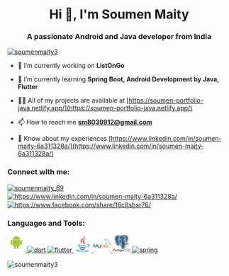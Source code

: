 <h1 align="center">Hi 👋, I'm Soumen Maity</h1>
<h3 align="center">A passionate Android and Java developer from India</h3>

<p align="left"> <a href="https://github.com/ryo-ma/github-profile-trophy"><img src="https://github-profile-trophy.vercel.app/?username=soumenmaity3" alt="soumenmaity3" /></a> </p>

- 🔭 I’m currently working on **ListOnGo**

- 🌱 I’m currently learning **Spring Boot, Android Development by Java, Flutter**

- 👨‍💻 All of my projects are available at [https://soumen-portfolio-java.netlify.app/](https://soumen-portfolio-java.netlify.app/)

- 📫 How to reach me **sm8039912@gmail.com**

- 📄 Know about my experiences [https://www.linkedin.com/in/soumen-maity-6a311328a/](https://www.linkedin.com/in/soumen-maity-6a311328a/)

<h3 align="left">Connect with me:</h3>
<p align="left">
<a href="https://twitter.com/soumenmaity_69" target="blank"><img align="center" src="https://raw.githubusercontent.com/rahuldkjain/github-profile-readme-generator/master/src/images/icons/Social/twitter.svg" alt="soumenmaity_69" height="30" width="40" /></a>
<a href="https://linkedin.com/in/https://www.linkedin.com/in/soumen-maity-6a311328a/" target="blank"><img align="center" src="https://raw.githubusercontent.com/rahuldkjain/github-profile-readme-generator/master/src/images/icons/Social/linked-in-alt.svg" alt="https://www.linkedin.com/in/soumen-maity-6a311328a/" height="30" width="40" /></a>
<a href="https://fb.com/https://www.facebook.com/share/16c8sbsr76/" target="blank"><img align="center" src="https://raw.githubusercontent.com/rahuldkjain/github-profile-readme-generator/master/src/images/icons/Social/facebook.svg" alt="https://www.facebook.com/share/16c8sbsr76/" height="30" width="40" /></a>
</p>

<h3 align="left">Languages and Tools:</h3>
<p align="left"> <a href="https://developer.android.com" target="_blank" rel="noreferrer"> <img src="https://raw.githubusercontent.com/devicons/devicon/master/icons/android/android-original-wordmark.svg" alt="android" width="40" height="40"/> </a> <a href="https://dart.dev" target="_blank" rel="noreferrer"> <img src="https://www.vectorlogo.zone/logos/dartlang/dartlang-icon.svg" alt="dart" width="40" height="40"/> </a> <a href="https://flutter.dev" target="_blank" rel="noreferrer"> <img src="https://www.vectorlogo.zone/logos/flutterio/flutterio-icon.svg" alt="flutter" width="40" height="40"/> </a> <a href="https://www.java.com" target="_blank" rel="noreferrer"> <img src="https://raw.githubusercontent.com/devicons/devicon/master/icons/java/java-original.svg" alt="java" width="40" height="40"/> </a> <a href="https://www.mysql.com/" target="_blank" rel="noreferrer"> <img src="https://raw.githubusercontent.com/devicons/devicon/master/icons/mysql/mysql-original-wordmark.svg" alt="mysql" width="40" height="40"/> </a> <a href="https://www.postgresql.org" target="_blank" rel="noreferrer"> <img src="https://raw.githubusercontent.com/devicons/devicon/master/icons/postgresql/postgresql-original-wordmark.svg" alt="postgresql" width="40" height="40"/> </a> <a href="https://spring.io/" target="_blank" rel="noreferrer"> <img src="https://www.vectorlogo.zone/logos/springio/springio-icon.svg" alt="spring" width="40" height="40"/> </a> </p>

<p><img align="center" src="https://github-readme-stats.vercel.app/api/top-langs?username=soumenmaity3&show_icons=true&locale=en&layout=compact" alt="soumenmaity3" /></p>
